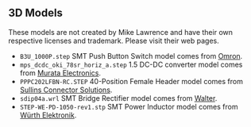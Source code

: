 ## 3D Models
These models are not created by Mike Lawrence and have their own respective licenses and trademark. Please visit their web pages.
* `B3U_1000P.step` SMT Push Button Switch model comes from [Omron](https://www.components.omron.com/product-detail?partId=471).
* `mps_dcdc_oki_78sr_horiz_a.step` 1.5 DC-DC converter model comes from [Murata Electronics](https://power.murata.com/en/oki-78sr-5-1-5-w36-c-1.html).
* `PPPC202LFBN-RC.STEP` 40-Position Female Header model comes from [Sullins Connector Solutions](http://www.sullinscorp.com/product/?pn=PPPC202LFBN-RC).
* `sdip04a.wrl` SMT Bridge Rectifier model comes from [Walter](http://smisioto.no-ip.org/elettronica/kicad/kicad-en.htm).
* `STEP-WE-PD-1050-rev1.stp` SMT Power Inductor model comes from [Würth Elektronik](http://katalog.we-online.de/en/pbs/WE-PD/7447713470).
